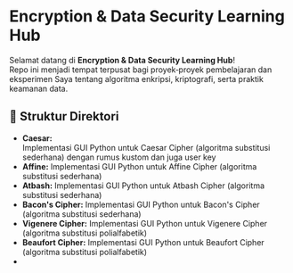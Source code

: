 # Encryption & Data Security Learning Hub

Selamat datang di **Encryption & Data Security Learning Hub**!  
Repo ini menjadi tempat terpusat bagi proyek‑proyek pembelajaran dan eksperimen Saya tentang algoritma enkripsi, kriptografi, serta praktik keamanan data.

## 📂 Struktur Direktori
- **Caesar:**  
  Implementasi GUI Python untuk Caesar Cipher (algoritma substitusi sederhana) dengan rumus kustom dan juga user key 
- **Affine:**
  Implementasi GUI Python untuk Affine Cipher (algoritma substitusi sederhana)
- **Atbash:**
  Implementasi GUI Python untuk Atbash Cipher (algoritma substitusi sederhana)
- **Bacon's Cipher:**
  Implementasi GUI Python untuk Bacon's Cipher (algoritma substitusi sederhana)
- **Vigenere Cipher:**
  Implementasi GUI Python untuk Vigenere Cipher (algoritma substitusi polialfabetik)
- **Beaufort Cipher:**
  Implementasi GUI Python untuk Beaufort Cipher (algoritma substitusi polialfabetik)
- 
